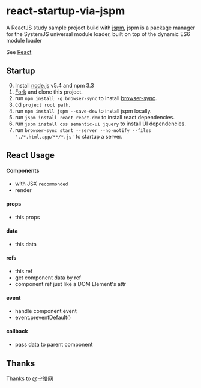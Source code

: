react-startup-via-jspm
======================

A ReactJS study sample project build with [jspm](http://jspm.io/), jspm is a package manager for the SystemJS universal module loader, built on top of the dynamic ES6 module loader

See [React](https://facebook.github.io/react/index.html)

Startup
-------

0. Install [node.js](https://nodejs.org/download/) v5.4 and npm 3.3
1. [Fork](https://github.com/immime/react-startup-via-jspm/fork) and clone this project.
2. run `npm install -g browser-sync` to install [browser-sync](https://www.browsersync.io).
3. cd `project root path`.
4. run `npm install jspm --save-dev` to install jspm locally.
5. run `jspm install react react-dom` to install react dependencies.
6. run `jspm install css semantic-ui jquery` to install UI dependencies.
7. run `browser-sync start --server --no-notify --files './*.html,app/**/*.js'` to startup a server.


React Usage
------
#### Components
 - with JSX `recommonded`
 - render

#### props
 - this.props

#### data
 - this.data

#### refs
 - this.ref
 - get component data by ref
 - component ref just like a DOM Element's attr

#### event
 - handle component event
 - event.preventDefault()

#### callback
 - pass data to parent component


Thanks
------
Thanks to @[宁皓网](http://ninghao.net/)

